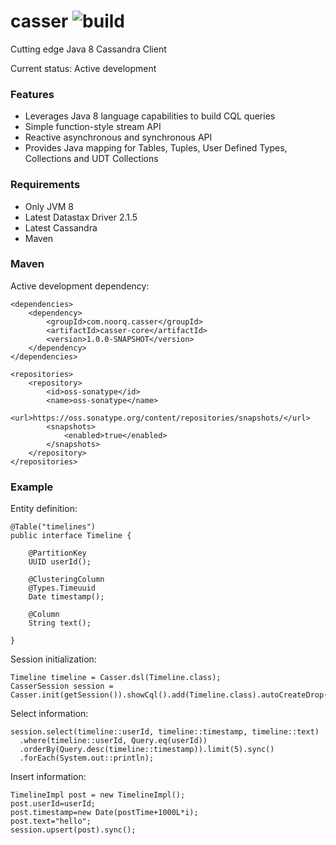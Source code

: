 # casser            ![build](https://travis-ci.org/noorq/casser.svg?branch=master)
Cutting edge Java 8 Cassandra Client

Current status: Active development

### Features

* Leverages Java 8 language capabilities to build CQL queries
* Simple function-style stream API
* Reactive asynchronous and synchronous API
* Provides Java mapping for Tables, Tuples, User Defined Types, Collections and UDT Collections

### Requirements

* Only JVM 8
* Latest Datastax Driver 2.1.5
* Latest Cassandra
* Maven

### Maven

Active development dependency:
```
<dependencies>
	<dependency>
		<groupId>com.noorq.casser</groupId>
		<artifactId>casser-core</artifactId>
		<version>1.0.0-SNAPSHOT</version>
	</dependency>
</dependencies>

<repositories>
    <repository>
        <id>oss-sonatype</id>
        <name>oss-sonatype</name>
        <url>https://oss.sonatype.org/content/repositories/snapshots/</url>
        <snapshots>
            <enabled>true</enabled>
        </snapshots>
    </repository>
</repositories>
```

### Example

Entity definition:
```
@Table("timelines")
public interface Timeline {

	@PartitionKey
	UUID userId();
	
	@ClusteringColumn
	@Types.Timeuuid
	Date timestamp();
	
	@Column
	String text();
	
}
```

Session initialization:
```
Timeline timeline = Casser.dsl(Timeline.class);
CasserSession session = Casser.init(getSession()).showCql().add(Timeline.class).autoCreateDrop().get();
```

Select information:
```
session.select(timeline::userId, timeline::timestamp, timeline::text)
  .where(timeline::userId, Query.eq(userId))
  .orderBy(Query.desc(timeline::timestamp)).limit(5).sync()
  .forEach(System.out::println);
```

Insert information:
```
TimelineImpl post = new TimelineImpl();
post.userId=userId;
post.timestamp=new Date(postTime+1000L*i);
post.text="hello";
session.upsert(post).sync();
```
